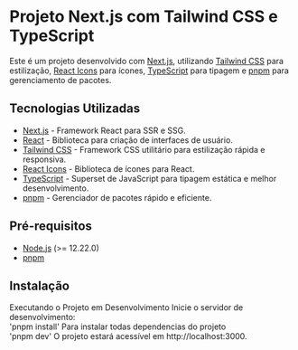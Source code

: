 # Projeto Next.js com Tailwind CSS e TypeScript

Este é um projeto desenvolvido com [Next.js](https://nextjs.org/), utilizando [Tailwind CSS](https://tailwindcss.com/) para estilização, [React Icons](https://react-icons.github.io/react-icons/) para ícones, [TypeScript](https://www.typescriptlang.org/) para tipagem e [pnpm](https://pnpm.io/) para gerenciamento de pacotes.

## Tecnologias Utilizadas

- [Next.js](https://nextjs.org/) - Framework React para SSR e SSG.
- [React](https://reactjs.org/) - Biblioteca para criação de interfaces de usuário.
- [Tailwind CSS](https://tailwindcss.com/) - Framework CSS utilitário para estilização rápida e responsiva.
- [React Icons](https://react-icons.github.io/react-icons/) - Biblioteca de ícones para React.
- [TypeScript](https://www.typescriptlang.org/) - Superset de JavaScript para tipagem estática e melhor desenvolvimento.
- [pnpm](https://pnpm.io/) - Gerenciador de pacotes rápido e eficiente.

## Pré-requisitos

- [Node.js](https://nodejs.org/) (>= 12.22.0)
- [pnpm](https://pnpm.io/)

## Instalação

Executando o Projeto em Desenvolvimento
Inicie o servidor de desenvolvimento:
</br>
'pnpm install'
Para instalar todas dependencias do projeto
</br>
'pnpm dev'
O projeto estará acessível em http://localhost:3000.
